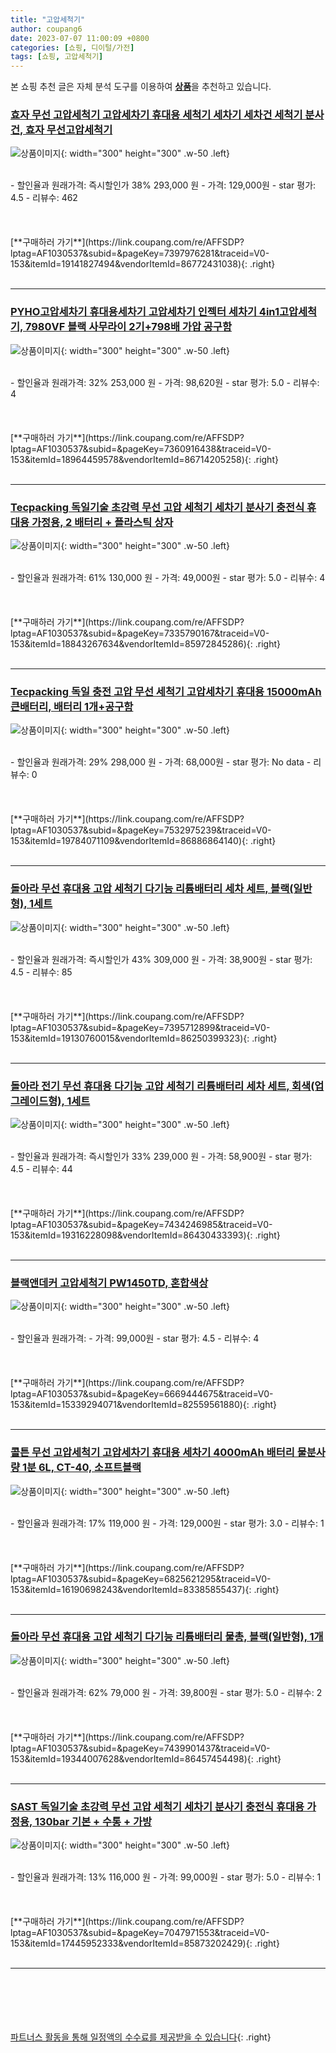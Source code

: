```yaml
---
title: "고압세척기"
author: coupang6
date: 2023-07-07 11:00:09 +0800
categories: [쇼핑, 디이털/가전]
tags: [쇼핑, 고압세척기]
---
```


본 쇼핑 추천 글은 자체 분석 도구를 이용하여 [**상품**](https://link.coupang.com/a/bao1ui)을 추천하고 있습니다.

### [효자 무선 고압세척기 고압세차기 휴대용 세척기 세차기 세차건 세척기 분사건, 효자 무선고압세척기](https://link.coupang.com/re/AFFSDP?lptag=AF1030537&subid=&pageKey=7397976281&traceid=V0-153&itemId=19141827494&vendorItemId=86772431038)

![상품이미지](https://thumbnail9.coupangcdn.com/thumbnails/remote/230x230ex/image/vendor_inventory/e29e/59c89b4e6075111bf27f4d052d4b87bde35d660327660bb0d07c882bab79.jpg){: width="300" height="300" .w-50 .left}


<br>
- 할인율과 원래가격: 즉시할인가 38%  293,000   원
- 가격: 129,000원
- star 평가: 4.5
- 리뷰수: 462
<br>
<br>
<br>
<br>
[**구매하러 가기**](https://link.coupang.com/re/AFFSDP?lptag=AF1030537&subid=&pageKey=7397976281&traceid=V0-153&itemId=19141827494&vendorItemId=86772431038){: .right}
<br>
<br>

---

### [PYHO고압세차기 휴대용세차기 고압세차기 인젝터 세차기 4in1고압세척기, 7980VF 블랙 사무라이 2기+798배 가압 공구함](https://link.coupang.com/re/AFFSDP?lptag=AF1030537&subid=&pageKey=7360916438&traceid=V0-153&itemId=18964459578&vendorItemId=86714205258)

![상품이미지](https://thumbnail7.coupangcdn.com/thumbnails/remote/230x230ex/image/vendor_inventory/7b74/a2d2701e539362c7f99848b160ff2308c0971a86cff55701d901760a1c42.jpeg){: width="300" height="300" .w-50 .left}


<br>
- 할인율과 원래가격: 32%  253,000   원
- 가격: 98,620원
- star 평가: 5.0
- 리뷰수: 4
<br>
<br>
<br>
<br>
[**구매하러 가기**](https://link.coupang.com/re/AFFSDP?lptag=AF1030537&subid=&pageKey=7360916438&traceid=V0-153&itemId=18964459578&vendorItemId=86714205258){: .right}
<br>
<br>

---

### [Tecpacking 독일기술 초강력 무선 고압 세척기 세차기 분사기 충전식 휴대용 가정용, 2 배터리 + 플라스틱 상자](https://link.coupang.com/re/AFFSDP?lptag=AF1030537&subid=&pageKey=7335790167&traceid=V0-153&itemId=18843267634&vendorItemId=85972845286)

![상품이미지](https://thumbnail9.coupangcdn.com/thumbnails/remote/230x230ex/image/vendor_inventory/f723/71036b8f296a9ce75572d65a2dd8ab4ab85dee61401d508e75eb4c598eb7.jpg){: width="300" height="300" .w-50 .left}


<br>
- 할인율과 원래가격: 61%  130,000   원
- 가격: 49,000원
- star 평가: 5.0
- 리뷰수: 4
<br>
<br>
<br>
<br>
[**구매하러 가기**](https://link.coupang.com/re/AFFSDP?lptag=AF1030537&subid=&pageKey=7335790167&traceid=V0-153&itemId=18843267634&vendorItemId=85972845286){: .right}
<br>
<br>

---

### [Tecpacking 독일 충전 고압 무선 세척기 고압세차기 휴대용 15000mAh 큰배터리, 배터리 1개+공구함](https://link.coupang.com/re/AFFSDP?lptag=AF1030537&subid=&pageKey=7532975239&traceid=V0-153&itemId=19784071109&vendorItemId=86886864140)

![상품이미지](https://thumbnail6.coupangcdn.com/thumbnails/remote/230x230ex/image/vendor_inventory/f33d/52c5fecc5489570fef169598d36eaf79faaa3ca1390bbb4372019f058496.jpg){: width="300" height="300" .w-50 .left}


<br>
- 할인율과 원래가격: 29%  298,000   원
- 가격: 68,000원
- star 평가: No data
- 리뷰수: 0
<br>
<br>
<br>
<br>
[**구매하러 가기**](https://link.coupang.com/re/AFFSDP?lptag=AF1030537&subid=&pageKey=7532975239&traceid=V0-153&itemId=19784071109&vendorItemId=86886864140){: .right}
<br>
<br>

---

### [돌아라 무선 휴대용 고압 세척기 다기능 리튬배터리 세차 세트, 블랙(일반형), 1세트](https://link.coupang.com/re/AFFSDP?lptag=AF1030537&subid=&pageKey=7395712899&traceid=V0-153&itemId=19130760015&vendorItemId=86250399323)

![상품이미지](https://thumbnail10.coupangcdn.com/thumbnails/remote/230x230ex/image/vendor_inventory/a13d/2671ed1a5caa4ec8f3f7da976f53058a0dddabea2fe88061a726fc8dbc69.jpg){: width="300" height="300" .w-50 .left}


<br>
- 할인율과 원래가격: 즉시할인가 43%  309,000   원
- 가격: 38,900원
- star 평가: 4.5
- 리뷰수: 85
<br>
<br>
<br>
<br>
[**구매하러 가기**](https://link.coupang.com/re/AFFSDP?lptag=AF1030537&subid=&pageKey=7395712899&traceid=V0-153&itemId=19130760015&vendorItemId=86250399323){: .right}
<br>
<br>

---

### [돌아라 전기 무선 휴대용 다기능 고압 세척기 리튬배터리 세차 세트, 회색(업그레이드형), 1세트](https://link.coupang.com/re/AFFSDP?lptag=AF1030537&subid=&pageKey=7434246985&traceid=V0-153&itemId=19316228098&vendorItemId=86430433393)

![상품이미지](https://thumbnail10.coupangcdn.com/thumbnails/remote/230x230ex/image/vendor_inventory/1ae6/9b85adeb10014dcbe3e558b464fb3f25d46f4d278c4a215be19a7b6cc083.jpg){: width="300" height="300" .w-50 .left}


<br>
- 할인율과 원래가격: 즉시할인가 33%  239,000   원
- 가격: 58,900원
- star 평가: 4.5
- 리뷰수: 44
<br>
<br>
<br>
<br>
[**구매하러 가기**](https://link.coupang.com/re/AFFSDP?lptag=AF1030537&subid=&pageKey=7434246985&traceid=V0-153&itemId=19316228098&vendorItemId=86430433393){: .right}
<br>
<br>

---

### [블랙앤데커 고압세척기 PW1450TD, 혼합색상](https://link.coupang.com/re/AFFSDP?lptag=AF1030537&subid=&pageKey=6669444675&traceid=V0-153&itemId=15339294071&vendorItemId=82559561880)

![상품이미지](https://thumbnail9.coupangcdn.com/thumbnails/remote/230x230ex/image/retail/images/1653828554662983-9a0a4d9a-bdbf-4d4c-8cc5-b6c2f23d3ff0.jpg){: width="300" height="300" .w-50 .left}


<br>
- 할인율과 원래가격: 
- 가격: 99,000원
- star 평가: 4.5
- 리뷰수: 4
<br>
<br>
<br>
<br>
[**구매하러 가기**](https://link.coupang.com/re/AFFSDP?lptag=AF1030537&subid=&pageKey=6669444675&traceid=V0-153&itemId=15339294071&vendorItemId=82559561880){: .right}
<br>
<br>

---

### [콜튼 무선 고압세척기 고압세차기 휴대용 세차기 4000mAh 배터리 물분사량 1분 6L, CT-40, 소프트블랙](https://link.coupang.com/re/AFFSDP?lptag=AF1030537&subid=&pageKey=6825621295&traceid=V0-153&itemId=16190698243&vendorItemId=83385855437)

![상품이미지](https://thumbnail7.coupangcdn.com/thumbnails/remote/230x230ex/image/vendor_inventory/ab86/596eea18979401f9fa605c9ed9981045d0db00ce526f324ed052fbb8232d.jpg){: width="300" height="300" .w-50 .left}


<br>
- 할인율과 원래가격: 17%  119,000   원
- 가격: 129,000원
- star 평가: 3.0
- 리뷰수: 1
<br>
<br>
<br>
<br>
[**구매하러 가기**](https://link.coupang.com/re/AFFSDP?lptag=AF1030537&subid=&pageKey=6825621295&traceid=V0-153&itemId=16190698243&vendorItemId=83385855437){: .right}
<br>
<br>

---

### [돌아라 무선 휴대용 고압 세척기 다기능 리튬배터리 물총, 블랙(일반형), 1개](https://link.coupang.com/re/AFFSDP?lptag=AF1030537&subid=&pageKey=7439901437&traceid=V0-153&itemId=19344007628&vendorItemId=86457454498)

![상품이미지](https://thumbnail6.coupangcdn.com/thumbnails/remote/230x230ex/image/vendor_inventory/0eb0/17333ca7ed9439d1c3140241899ae6c3f797d9b0c26639d183e2131631b0.jpg){: width="300" height="300" .w-50 .left}


<br>
- 할인율과 원래가격: 62%  79,000   원
- 가격: 39,800원
- star 평가: 5.0
- 리뷰수: 2
<br>
<br>
<br>
<br>
[**구매하러 가기**](https://link.coupang.com/re/AFFSDP?lptag=AF1030537&subid=&pageKey=7439901437&traceid=V0-153&itemId=19344007628&vendorItemId=86457454498){: .right}
<br>
<br>

---

### [SAST 독일기술 초강력 무선 고압 세척기 세차기 분사기 충전식 휴대용 가정용, 130bar 기본 + 수통 + 가방](https://link.coupang.com/re/AFFSDP?lptag=AF1030537&subid=&pageKey=7047971553&traceid=V0-153&itemId=17445952333&vendorItemId=85873202429)

![상품이미지](https://thumbnail6.coupangcdn.com/thumbnails/remote/230x230ex/image/vendor_inventory/bcd8/fdea073daab2165ce3219b6d7bbe25afffbb830877fc55b2df23950c1a1c.png){: width="300" height="300" .w-50 .left}


<br>
- 할인율과 원래가격: 13%  116,000   원
- 가격: 99,000원
- star 평가: 5.0
- 리뷰수: 1
<br>
<br>
<br>
<br>
[**구매하러 가기**](https://link.coupang.com/re/AFFSDP?lptag=AF1030537&subid=&pageKey=7047971553&traceid=V0-153&itemId=17445952333&vendorItemId=85873202429){: .right}
<br>
<br>

---
<br><br><br><br><br> [파트너스 활동을 통해 일정액의 수수료를 제공받을 수 있습니다](https://link.coupang.com/a/bao1ui){: .right}